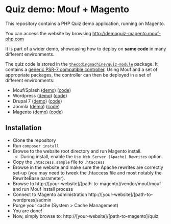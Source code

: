 Quiz demo: Mouf + Magento
=========================

This repository contains a PHP Quiz demo application, running on Magento.

You can access the website by browsing http://demoquiz-magento.mouf-php.com

It is part of a wider demo, showcasing how to deploy on **same code** in many different environments.

The quiz code is stored in the [`thecodingmachine/quiz-module`](https://github.com/thecodingmachine/quiz-module) package.
It contains a [generic PSR-7 compatible controller](https://github.com/thecodingmachine/quiz-module/blob/master/src/Controllers/QuizController.php).
Using Mouf and a set of appropriate packages, the controller can then be deployed in a set of different environments:

- Mouf/Splash ([demo](http://demoquiz.mouf-php.com/)) ([code](https://github.com/thecodingmachine/quiz-demo-standalone))
- Wordpress ([demo](http://demoquiz-wordpress.mouf-php.com/)) ([code](https://github.com/thecodingmachine/quiz-demo-wordpress))
- Drupal 7 ([demo](http://demoquiz-drupal.mouf-php.com/)) ([code](https://github.com/thecodingmachine/quiz-demo-drupal))
- Joomla ([demo](http://demoquiz-joomla.mouf-php.com/)) ([code](https://github.com/thecodingmachine/quiz-demo-joomla))
- Magento ([demo](http://demoquiz-magento.mouf-php.com/)) ([code](https://github.com/thecodingmachine/quiz-demo-magento))

Installation
------------

- Clone the repository
- Run `composer install`
- Browse to the website root directory and run Magento install.
    - During install, enable the `Use Web Server (Apache) Rewrites` option.
- Copy the `.htaccess.sample` file to `.htaccess`
- Browse in the website and make sure the Apache rewrites are correctly set-up (you may need to tweek the .htaccess
  file and most notably the RewriteBase parameter).
- Browse to http://[your-website]/[path-to-magento]/vendor/mouf/mouf and run Mouf install process
- Connect to Magento administration http://[your-website]/[path-to-wordpress]/admin
- Purge your cache (System > Cache Management)
- You are done!
- Now, simply browse to: http://[your-website]/[path-to-magento]/quiz
